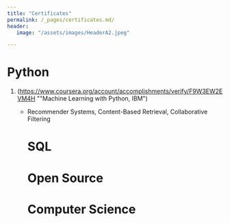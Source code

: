 ```yaml
---
title: "Certificates"
permalink: /_pages/certificates.md/
header:
   image: "/assets/images/HeaderA2.jpeg"

---
```


# Python
1. (https://www.coursera.org/account/accomplishments/verify/F9W3EW2EVM4H ""Machine Learning with Python, IBM")
   - Recommender Systems, Content-Based Retrieval, Collaborative Filtering

      # SQL


      # Open Source


      # Computer Science


